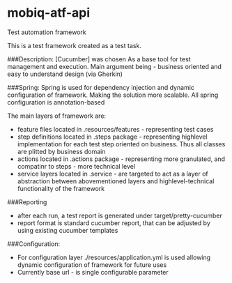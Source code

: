# mobiq-atf-api
Test automation framework

This is a test framework created as a test task.

###Description:
[Cucumber] was chosen As a base tool for test management and execution. Main argument being - business oriented and easy to understand design (via Gherkin)

###Spring:
Spring is used for dependency injection and dynamic configuration of framework. Making the solution more scalable. All spring configuration is annotation-based


The main layers of framework are:
- feature files located in .resources/features - representing test cases
- step definitions located in .steps package - representing highlevel implementation for each test step oriented on business. Thus all classes are plitted by business domain
- actions located in .actions package - representing more granulated, and compatinr to steps - more technical level
- service layers located in .service  - are targeted to act as a layer of abstraction between abovementioned layers and highlevel-technical functionality of the framework

###Reporting
- after each run, a test report is generated under target/pretty-cucumber
- report format is standard cucumber report, that can be adjusted by using existing cucumber templates

###Configuration:
- For configuration layer ./resources/application.yml is used allowing dynamic configuration of framework for future uses
- Currently base url - is single configurable parameter

